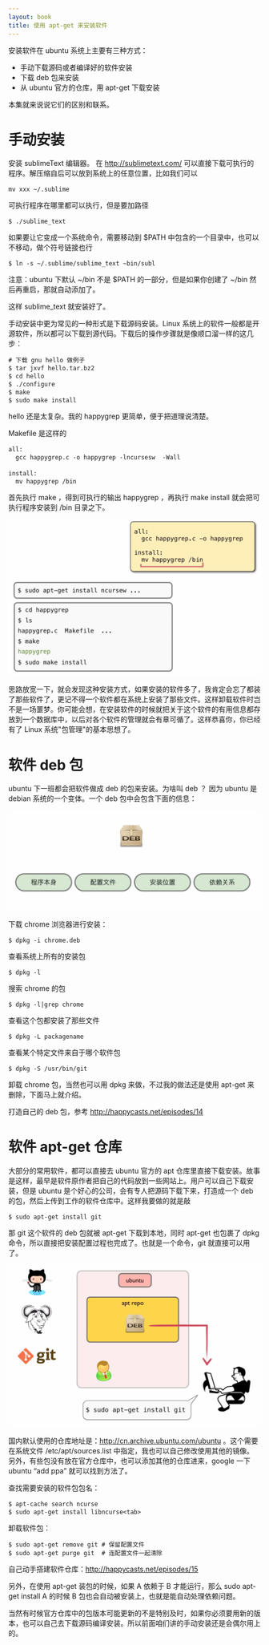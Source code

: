 ```yaml
---
layout: book
title: 使用 apt-get 来安装软件
---
```


安装软件在 ubuntu 系统上主要有三种方式：

- 手动下载源码或者编译好的软件安装
- 下载 deb 包来安装
- 从 ubuntu 官方的仓库，用 apt-get 下载安装

本集就来说说它们的区别和联系。

# 手动安装

安装 sublimeText 编辑器。 在 <http://sublimetext.com/> 可以直接下载可执行的程序。解压缩自后可以放到系统上的任意位置，比如我们可以

    mv xxx ~/.sublime

可执行程序在哪里都可以执行，但是要加路径

    $ ./sublime_text

如果要让它变成一个系统命令，需要移动到 $PATH 中包含的一个目录中，也可以不移动，做个符号链接也行

    $ ln -s ~/.sublime/sublime_text ~bin/subl

注意：ubuntu 下默认 ~/bin 不是 $PATH 的一部分，但是如果你创建了 ~/bin 然后再重启，那就自动添加了。

这样 sublime_text 就安装好了。

手动安装中更为常见的一种形式是下载源码安装。Linux 系统上的软件一般都是开源软件，所以都可以下载到源代码。下载后的操作步骤就是像顺口溜一样的这几步：

    # 下载 gnu hello 做例子
    $ tar jxvf hello.tar.bz2
    $ cd hello
    $ ./configure
    $ make
    $ sudo make install

hello 还是太复杂。我的 happygrep 更简单，便于把道理说清楚。

Makefile 是这样的

    all:
      gcc happygrep.c -o happygrep -lncursesw  -Wall

    install:
      mv happygrep /bin

首先执行 make ，得到可执行的输出 happygrep ，再执行 make install 就会把可执行程序安装到 /bin 目录之下。

![](images/make.png)

思路放宽一下，就会发现这种安装方式，如果安装的软件多了，我肯定会忘了都装了那些软件了，更记不得一个软件都在系统上安装了那些文件。这样卸载软件时岂不是一场噩梦。你可能会想，在安装软件的时候就把关于这个软件的有用信息都存放到一个数据库中，以后对各个软件的管理就会有章可循了。这样恭喜你，你已经有了 Linux 系统"包管理"的基本思想了。

# 软件 deb 包

ubuntu 下一班都会把软件做成 deb 的包来安装。为啥叫 deb ？ 因为 ubuntu 是 debian 系统的一个变体。一个 deb 包中会包含下面的信息：

![](images/deb.png)

下载 chrome 浏览器进行安装：

    $ dpkg -i chrome.deb

查看系统上所有的安装包

    $ dpkg -l

搜索 chrome 的包

    $ dpkg -l|grep chrome

查看这个包都安装了那些文件

    $ dpkg -L packagename

查看某个特定文件来自于哪个软件包

    $ dpkg -S /usr/bin/git

卸载 chrome 包，当然也可以用 dpkg 来做，不过我的做法还是使用 apt-get 来删除，下面马上就介绍。

打造自己的 deb 包，参考 <http://happycasts.net/episodes/14>

# 软件 apt-get 仓库

大部分的常用软件，都可以直接去 ubuntu 官方的 apt 仓库里直接下载安装。故事是这样，最早是软件原作者把自己的代码放到一些网站上。用户可以自己下载安装，但是 ubuntu 是个好心的公司，会有专人把源码下载下来，打造成一个 deb 的包，然后上传到工作的软件仓库中。这样我要做的就是敲

    $ sudo apt-get install git

那 git 这个软件的 deb 包就被 apt-get 下载到本地，同时 apt-get 也包裹了 dpkg 命令，所以直接把安装配置过程也完成了。也就是一个命令，git 就直接可以用了。

![](images/repo.png)

国内默认使用的仓库地址是：<http://cn.archive.ubuntu.com/ubuntu>
。这个需要在系统文件 /etc/apt/sources.list
中指定，我也可以自己修改使用其他的镜像。另外，有些包没有放在官方仓库中，也可以添加其他的仓库进来，google
一下 ubuntu “add ppa” 就可以找到方法了。

查找需要安装的软件包包名：

    $ apt-cache search ncurse
    $ sudo apt-get install libncurse<tab>

卸载软件包：

    $ sudo apt-get remove git # 保留配置文件
    $ sudo apt-get purge git  # 连配置文件一起清除

自己动手搭建软件仓库：<http://happycasts.net/episodes/15>

另外，在使用 apt-get 装包的时候，如果 A 依赖于 B 才能运行，那么 sudo apt-get install A 的时候 B 包也会自动被安装上，也就是能自动处理依赖问题。

当然有时候官方仓库中的包版本可能更新的不是特别及时，如果你必须要用新的版本，也可以自己去下载源码编译安装。所以前面咱们讲的手动安装还是会偶尔用上的。
